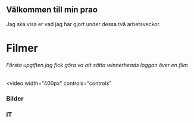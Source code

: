 ## Välkommen till min prao

Jag ska visa er vad jag har gjort under dessa två arbetsveckor.

# Filmer

<h6> Första upgiften jag fick göra va att sätta winnerheads loggan över en film </h6>

<video width="400px" controls="controls" 
<source src="winnerheads instagram.mp4" video="web/mp4">

</video>


### Bilder



### IT


